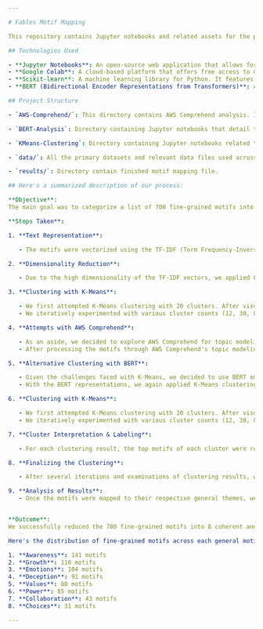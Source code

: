 ```yaml
---

# Fables Motif Mapping

This repository contains Jupyter notebooks and related assets for the project focused on mapping fine-grained motifs from fables to broader, general themes. Using a combination of machine learning and natural language processing techniques, we aim to derive meaningful insights from the motifs present in various fables.

## Technologies Used

- **Jupyter Notebooks**: An open-source web application that allows for the creation and sharing of documents containing live code, equations, visualizations, and narrative text.
- **Google Colab**: A cloud-based platform that offers free access to GPUs and TPUs, simplifying the process of running Jupyter notebooks without any setup.
- **Scikit-learn**: A machine learning library for Python. It features various algorithms like support vector machine, random forests, and k-neighbours. For this project, we primarily used its clustering algorithms, such as KMeans.
- **BERT (Bidirectional Encoder Representations from Transformers)**: A transformer-based machine learning technique for natural language processing pre-training. It's designed to understand the meaning of each word in a sentence by looking at its surrounding context in both directions.

## Project Structure

- `AWS-Comprehend/`: This directory contains AWS Comprehend analysis. It showcases the methodology adopted for leveraging AWS's natural language processing service to derive insights from the text data.

- `BERT-Analysis`: Directory containing Jupyter notebooks that detail the use of BERT for natural language processing and motif analysis. These detail the process of extracting embeddings from the BERT model. These embeddings are later used in clustering and other analyses to understand patterns and topics within the text.

- `KMeans-Clustering`: Directory containing Jupyter notebooks related to the KMeans clustering approach for motif mapping.

- `data/`: All the primary datasets and relevant data files used across different analyses are stored in this directory.

- `results/`: Directory contain finished motif mapping file.

## Here's a summarized description of our process:

**Objective**:
The main goal was to categorize a list of 700 fine-grained motifs into a smaller number of general themes/motifs to enable faster and more efficient searching.

**Steps Taken**:

1. **Text Representation**:

   - The motifs were vectorized using the TF-IDF (Term Frequency-Inverse Document Frequency) method, which transformed the text data into numerical format suitable for machine learning models.

2. **Dimensionality Reduction**:

   - Due to the high dimensionality of the TF-IDF vectors, we applied PCA (Principal Component Analysis) to reduce the dimensions while retaining the most significant information.

3. **Clustering with K-Means**:

   - We first attempted K-Means clustering with 20 clusters. After visual inspection of the clusters, we found that the distribution of motifs among clusters was skewed, with one cluster containing a disproportionately large number of motifs.
   - We iteratively experimented with various cluster counts (12, 30, 8) to find a more balanced and interpretable distribution.

4. **Attempts with AWS Comprehend**:

   - As an aside, we decided to explore AWS Comprehend for topic modeling, hoping it might provide an effective way to cluster the motifs.
   - After processing the motifs through AWS Comprehend's topic modeling, we obtained clusters. However, the clusters were not particularly coherent or interpretable for our use case.

5. **Alternative Clustering with BERT**:

   - Given the challenges faced with K-Means, we decided to use BERT embeddings for representing the motifs, taking advantage of the state-of-the-art language model's capability to capture semantic meanings.
   - With the BERT representations, we again applied K-Means clustering.

6. **Clustering with K-Means**:

   - We first attempted K-Means clustering with 20 clusters. After visual inspection of the clusters, we found that the distribution of motifs among clusters was skewed, with one cluster containing a disproportionately large number of motifs.
   - We iteratively experimented with various cluster counts (12, 30, 8) to find a more balanced and interpretable distribution.

7. **Cluster Interpretation & Labeling**:

   - For each clustering result, the top motifs of each cluster were reviewed to assign meaningful labels or themes. This interpretive step was crucial in understanding the core idea represented by each cluster.

8. **Finalizing the Clustering**:

   - After several iterations and examinations of clustering results, we settled on 8 general themes or clusters, which provided a balanced and meaningful categorization of the original 700 motifs.

9. **Analysis of Results**:
   - Once the motifs were mapped to their respective general themes, we conducted a quantitative analysis to understand the distribution of fine-grained motifs among the general themes.


**Outcome**:
We successfully reduced the 700 fine-grained motifs into 8 coherent and general themes. This categorization should facilitate faster searching and better organization of the motifs for users. See `data/` and `results/`.

Here's the distribution of fine-grained motifs across each general motif:

1. **Awareness**: 141 motifs
2. **Growth**: 116 motifs
3. **Emotions**: 104 motifs
4. **Deception**: 91 motifs
5. **Values**: 88 motifs
6. **Power**: 85 motifs
7. **Collaboration**: 43 motifs
8. **Choices**: 31 motifs

---
```

